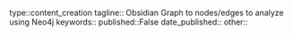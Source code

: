 type::content_creation
tagline:: Obsidian Graph to nodes/edges to analyze using Neo4j
keywords:: 
published::False
date_published::
other::